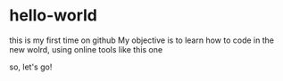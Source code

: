 # hello-world
this is my first time on github
My objective is to learn how to code in the new wolrd, using online tools like this one

so, let's go!
